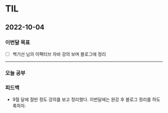 # TIL

## 2022-10-04



### 이번달 목표

- [ ] 백기선 님의 이펙티브 자바 강의 보며 블로그에 정리

---


### 오늘 공부


### 피드백

- 9월 달에 절반 정도 강의를 보고 정리했다. 이번달에는 완강 후 블로그 정리를 하도록하자.
